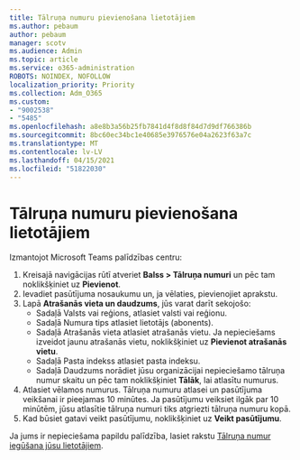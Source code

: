 ```yaml
---
title: Tālruņa numuru pievienošana lietotājiem
ms.author: pebaum
author: pebaum
manager: scotv
ms.audience: Admin
ms.topic: article
ms.service: o365-administration
ROBOTS: NOINDEX, NOFOLLOW
localization_priority: Priority
ms.collection: Adm_O365
ms.custom:
- "9002538"
- "5485"
ms.openlocfilehash: a8e8b3a56b25fb7841d4f8d8f84d7d9df766386b
ms.sourcegitcommit: 8bc60ec34bc1e40685e3976576e04a2623f63a7c
ms.translationtype: MT
ms.contentlocale: lv-LV
ms.lasthandoff: 04/15/2021
ms.locfileid: "51822030"
---
```

# <a name="adding-phone-numbers-to-users"></a>Tālruņa numuru pievienošana lietotājiem

Izmantojot Microsoft Teams palīdzības centru:

1. Kreisajā navigācijas rūtī atveriet **Balss > Tālruņa numuri** un pēc tam noklikšķiniet uz **Pievienot**.
2. Ievadiet pasūtījuma nosaukumu un, ja vēlaties, pievienojiet aprakstu.
3. Lapā **Atrašanās vieta un daudzums**, jūs varat darīt sekojošo:
    - Sadaļā Valsts vai reģions, atlasiet valsti vai reģionu.
    - Sadaļā Numura tips atlasiet lietotājs (abonents).
    - Sadaļā Atrašanās vieta atlasiet atrašanās vietu. Ja nepieciešams izveidot jaunu atrašanās vietu, noklikšķiniet uz **Pievienot atrašanās vietu**.
    - Sadaļā Pasta indekss atlasiet pasta indeksu.
    - Sadaļā Daudzums norādiet jūsu organizācijai nepieciešamo tālruņa numur skaitu un pēc tam noklikšķiniet **Tālāk**, lai atlasītu numurus.
4. Atlasiet vēlamos numurus. Tālruņa numuru atlasei un pasūtījuma veikšanai ir pieejamas 10 minūtes. Ja pasūtījumu veiksiet ilgāk par 10 minūtēm, jūsu atlasītie tālruņa numuri tiks atgriezti tālruņa numuru kopā.
5. Kad būsiet gatavi veikt pasūtījumu, noklikšķiniet uz **Veikt pasūtījumu**.

Ja jums ir nepieciešama papildu palīdzība, lasiet rakstu [Tālruņa numur iegūšana jūsu lietotājiem](https://docs.microsoft.com/microsoftteams/getting-phone-numbers-for-your-users).

